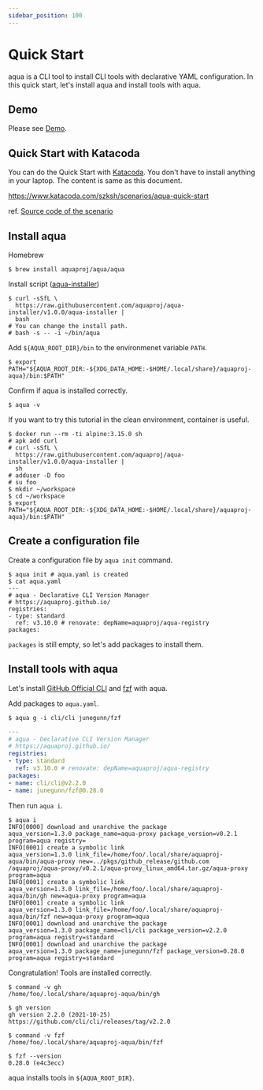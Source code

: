 ```yaml
---
sidebar_position: 100
---
```


# Quick Start

aqua is a CLI tool to install CLI tools with declarative YAML configuration.
In this quick start, let's install aqua and install tools with aqua.

## Demo

Please see [Demo](https://asciinema.org/a/498262?autoplay=1).

## Quick Start with Katacoda

You can do the Quick Start with [Katacoda](https://www.katacoda.com/).
You don't have to install anything in your laptop.
The content is same as this document.

https://www.katacoda.com/szksh/scenarios/aqua-quick-start

ref. [Source code of the scenario](https://github.com/suzuki-shunsuke/katacoda-scenarios/tree/master/aqua-quick-start)

## Install aqua

Homebrew

```console
$ brew install aquaproj/aqua/aqua
```

Install script ([aqua-installer](https://github.com/aquaproj/aqua-installer))

```console
$ curl -sSfL \
  https://raw.githubusercontent.com/aquaproj/aqua-installer/v1.0.0/aqua-installer |
  bash
# You can change the install path.
# bash -s -- -i ~/bin/aqua
```

Add `${AQUA_ROOT_DIR}/bin` to the environmenet variable `PATH`.

```console
$ export PATH="${AQUA_ROOT_DIR:-${XDG_DATA_HOME:-$HOME/.local/share}/aquaproj-aqua}/bin:$PATH"
```

Confirm if aqua is installed correctly.

```console
$ aqua -v
```

If you want to try this tutorial in the clean environment, container is useful.

```console
$ docker run --rm -ti alpine:3.15.0 sh
# apk add curl
# curl -sSfL \
  https://raw.githubusercontent.com/aquaproj/aqua-installer/v1.0.0/aqua-installer |
  sh
# adduser -D foo
# su foo
$ mkdir ~/workspace
$ cd ~/workspace
$ export PATH="${AQUA_ROOT_DIR:-${XDG_DATA_HOME:-$HOME/.local/share}/aquaproj-aqua}/bin:$PATH"
```

## Create a configuration file

Create a configuration file by `aqua init` command.

```console
$ aqua init # aqua.yaml is created
$ cat aqua.yaml
---
# aqua - Declarative CLI Version Manager
# https://aquaproj.github.io/
registries:
- type: standard
  ref: v3.10.0 # renovate: depName=aquaproj/aqua-registry
packages:
```

`packages` is still empty, so let's add packages to install them.

## Install tools with aqua

Let's install [GitHub Official CLI](https://cli.github.com/) and [fzf](https://github.com/junegunn/fzf) with aqua.

Add packages to `aqua.yaml`.

```console
$ aqua g -i cli/cli junegunn/fzf
```

```yaml
---
# aqua - Declarative CLI Version Manager
# https://aquaproj.github.io/
registries:
- type: standard
  ref: v3.10.0 # renovate: depName=aquaproj/aqua-registry
packages:
- name: cli/cli@v2.2.0
- name: junegunn/fzf@0.28.0
```

Then run `aqua i`.

```console
$ aqua i 
INFO[0000] download and unarchive the package            aqua_version=1.3.0 package_name=aqua-proxy package_version=v0.2.1 program=aqua registry=
INFO[0001] create a symbolic link                        aqua_version=1.3.0 link_file=/home/foo/.local/share/aquaproj-aqua/bin/aqua-proxy new=../pkgs/github_release/github.com
/aquaproj/aqua-proxy/v0.2.1/aqua-proxy_linux_amd64.tar.gz/aqua-proxy program=aqua
INFO[0001] create a symbolic link                        aqua_version=1.3.0 link_file=/home/foo/.local/share/aquaproj-aqua/bin/gh new=aqua-proxy program=aqua
INFO[0001] create a symbolic link                        aqua_version=1.3.0 link_file=/home/foo/.local/share/aquaproj-aqua/bin/fzf new=aqua-proxy program=aqua
INFO[0001] download and unarchive the package            aqua_version=1.3.0 package_name=cli/cli package_version=v2.2.0 program=aqua registry=standard
INFO[0001] download and unarchive the package            aqua_version=1.3.0 package_name=junegunn/fzf package_version=0.28.0 program=aqua registry=standard
```

Congratulation! Tools are installed correctly.

```console
$ command -v gh
/home/foo/.local/share/aquaproj-aqua/bin/gh

$ gh version
gh version 2.2.0 (2021-10-25)
https://github.com/cli/cli/releases/tag/v2.2.0

$ command -v fzf
/home/foo/.local/share/aquaproj-aqua/bin/fzf

$ fzf --version
0.28.0 (e4c3ecc)
```

aqua installs tools in `${AQUA_ROOT_DIR}`.
